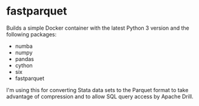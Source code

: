 # fastparquet
Builds a simple Docker container with the latest Python 3 version and the following packages:
- numba
- numpy
- pandas
- cython
- six
- fastparquet

I'm using this for converting Stata data sets to the Parquet format to take advantage of compression and to allow SQL query access by Apache Drill.
